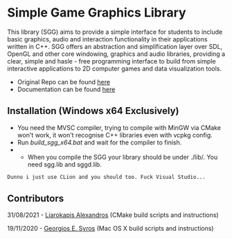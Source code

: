 # Simple Game Graphics Library

This library (SGG) aims to provide a simple interface for students to include basic graphics, audio and interaction functionality in their applications written in C++. SGG offers an abstraction and simplification layer over SDL, OpenGL and other core windowing, graphics and audio libraries, providing a clear, simple and hasle - free programming interface to build from simple interactive applications to 2D computer games and data visualization tools.
- Original Repo can be found [here](https://github.com/cgaueb/sgg)
- Documentation can be found [here](https://cgaueb.github.io/sgg/index.html "SGG's Documentation")

## Installation (Windows x64 Exclusively)

- You need the MVSC compiler, trying to compile with MinGW via CMake won't work, it won't recognise C++ libraries even with vcpkg config.
- Run _build_sgg_x64.bat_ and wait for the compiler to finish.
-  - When you compile the SGG your library should be under ./lib/. You need sgg.lib and  sggd.lib.

```bat
Dunno i just use CLion and you should too. Fuck Visual Studio...
```

## Contributors
 31/08/2021 - [Liarokapis Alexandros](https://github.com/liarokapisv "Liarokapis Alexandros") (CMake build scripts and instructions)
 
 19/11/2020 - [Georgios E. Syros](https://github.com/gsiros "Georgios E. Syros") (Mac OS X build scripts and instructions)
 
